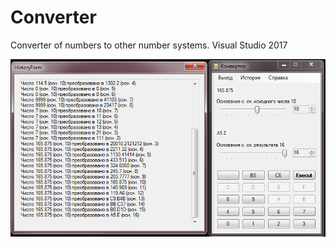 # Converter
Converter of numbers to other number systems. Visual Studio 2017

![Main](https://github.com/JuliaZhoglik/Converter/raw/master/_images/converter.png)
